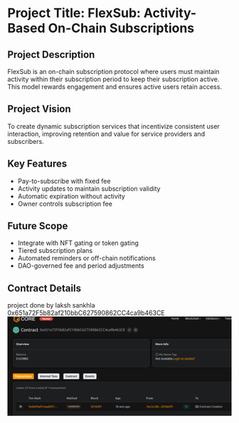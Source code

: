 # Project Title: FlexSub: Activity-Based On-Chain Subscriptions

## Project Description

FlexSub is an on-chain subscription protocol where users must maintain activity within their subscription period to keep their subscription active. This model rewards engagement and ensures active users retain access.

## Project Vision

To create dynamic subscription services that incentivize consistent user interaction, improving retention and value for service providers and subscribers.

## Key Features

- Pay-to-subscribe with fixed fee
- Activity updates to maintain subscription validity
- Automatic expiration without activity
- Owner controls subscription fee

## Future Scope

- Integrate with NFT gating or token gating
- Tiered subscription plans
- Automated reminders or off-chain notifications
- DAO-governed fee and period adjustments

## Contract Details
project done by laksh sankhla 
0x651a72F5b82af210bbC627590862CC4ca9b463CE
![alt text](image.png)

